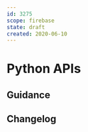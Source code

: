 ```yaml
---
id: 3275
scope: firebase
state: draft
created: 2020-06-10
---
```


# Python APIs

## Guidance

## Changelog
